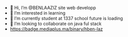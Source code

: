 - 👋 Hi, I’m @BENLAAZIZ site web developp
- 👀 I’m interested in learning 
- 🌱 I’m currently student at 1337 school future is loading
- 💞️ I’m looking to collaborate on java ful stack
- https://badge.mediaplus.ma/binary/hben-laz

